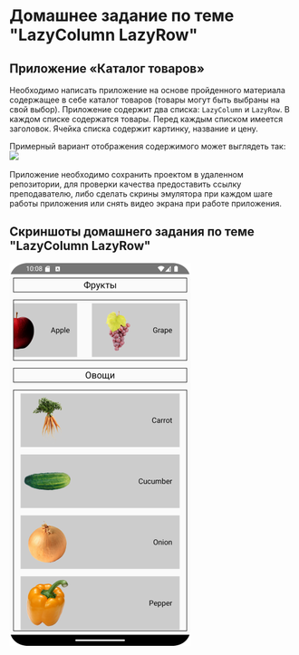 # Домашнее задание по теме "LazyColumn LazyRow"

## Приложение «Каталог товаров»

Необходимо написать приложение на основе пройденного материала содержащее в себе каталог товаров (товары могут быть выбраны на свой выбор). Приложение содержит два списка: `LazyColumn` и `LazyRow`. В каждом списке содержатся товары. Перед каждым списком имеется заголовок. Ячейка списка содержит картинку, название и цену.

Примерный вариант отображения содержимого может выглядеть так:
![](https://static.tildacdn.com/tild3135-3062-4434-a231-326464613165/e1.png)

Приложение необходимо сохранить проектом в удаленном репозитории, для проверки качества предоставить ссылку преподавателю, либо сделать скрины эмулятора при каждом шаге работы приложения или снять видео экрана при работе приложения.

## Скриншоты домашнего задания по теме "LazyColumn LazyRow"
![](md/screenshot.png)